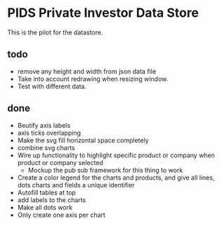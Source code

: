 # PIDS Private Investor Data Store

This is the pilot for the datastore.

## todo

* remove any height and width from json data file
* Take into account redrawing when resizing window.
* Test with different data.


## done

* Beutify axis labels
* axis ticks overlapping
* Make the svg fill horizontal space completely
* combine svg charts
* Wire up functionality to highlight specific product or company when product or company selected
	* Mockup the pub sub framework for this thing to work
* Create a color legend for the charts and products, and give all lines, dots charts and fields a unique identifier
* Autofill tables at top
* add labels to the charts
* Make all dots work
* Only create one axis per chart